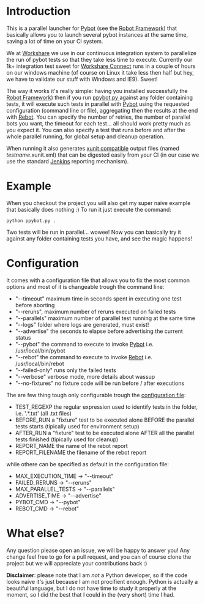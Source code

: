 Introduction
============

This is a parallel launcher for [Pybot](http://robotframework.org/robotframework/latest/RobotFrameworkUserGuide.html#different-entry-points)
(see the [Robot Framework](https://github.com/robotframework/robotframework))  that basically allows you to launch several pybot instances at the same time, saving a lot of time on your CI system.

We at [Workshare](https://www.workshare.com) we use in our continuous integration system to parallelize the run of pybot tests so that they take less time to execute. Currently our 1k+ integration test sweet for [Workshare Connect](http://www.workshare.com/products/connect) runs in a couple of hours on our windows machine (of course on Linux it take less then half but hey, we have to validate our stuff with Windows and IE9). Sweet!

The way it works it's really simple: having you installed successfully the [Robot Framework](https://github.com/robotframework/robotframework)) then if you run [ppybot.py ](https://github.com/workshare/parallel_pybot/blob/master/ppybot.py) against any folder containing tests, it will execute such tests in parallel with [Pybot](http://robotframework.org/robotframework/latest/RobotFrameworkUserGuide.html#different-entry-points) using the requested configuration (command line or file), aggregating then the results at the end with [Rebot](http://robotframework.org/robotframework/latest/RobotFrameworkUserGuide.html#different-entry-points). You can specify the number of retries, the number of parallel bots you want, the timeout for each test... all should work pretty much as you expect it. You can also specify a test that runs before and after the whole parallel running, for global setup and cleanup operation.

When running it also generates [xunit compatible](http://reflex.gforge.inria.fr/xunit.html#xunitReport) output files (named _testname_.xunit.xml) that can be digested easily from your CI (in our case we use the standard [Jenkins](http://jenkins-ci.org/) reporting mechanism).


Example
=======
When you checkout the project you will also get my super naive example that basically does nothing :) To run it just execute the command:
```
python ppybot.py . 
```
Two tests will be run in parallel... wowee! Now you can basically try it against any folder containing tests you have, and see the magic happens!


Configuration
=============

It comes with a configuration file that allows you to fix the most common options and most of it is changeable trough the command line:
* "--timeout"  maximum time in seconds spent in executing one test before aborting 
* "--reruns",  maximum number of reruns executed on failed tests 
* "--parallels" maximum number of parallel test running at the same time
* "--logs"  folder where logs are generated, must exist!
* "--advertise"  the seconds to elapse before advertising the current status
* "--pybot" the command to execute to invoke [Pybot](http://robotframework.org/robotframework/latest/RobotFrameworkUserGuide.html#different-entry-points) i.e. /usr/local/bin/pybot
* "--rebot" the command to execute to invoke [Rebot](http://robotframework.org/robotframework/latest/RobotFrameworkUserGuide.html#different-entry-points) i.e. /usr/local/bin/rebot
* "--failed-only"  runs only the failed tests
* "--verbose"  verbose mode, more details about wassup
* "--no-fixtures"  no fixture code will be run before / after executions

The are few thing tough only configurable trough the [configuration file](https://github.com/workshare/parallel_pybot/blob/master/ppybot_config.py):
- TEST_REGEXP  the regular expression used to identify tests in the folder, i.e. '.*\.txt' (all .txt files)
- BEFORE_RUN   a "fixture" test to be executed alone BEFORE the parallel tests starts (tipically used for environment setup)
- AFTER_RUN    a "fixture" test to be executed alone AFTER all the parallel tests finished (tipically used for cleanup)
- REPORT_NAME  the name of the rebot report
- REPORT_FILENAME  the filename of the rebot report

while othere can be specified as default in the configuration file:
* MAX_EXECUTION_TIME -> "--timeout"
* FAILED_RERUNS -> "--reruns"
* MAX_PARALLEL_TESTS -> "--parallels"
* ADVERTISE_TIME -> "--advertise"
* PYBOT_CMD -> "--pybot"
* REBOT_CMD -> "--rebot"


What else?
==========
Any question please open an issue, we will be happy to answer you! Any change feel free to go for a pull request, and you can of course clone the project but we will appreciate your contributions back :) 

__Disclaimer__: please note that I am _not_ a Python developer, so if the code looks naive it's just because I am not procifient enough. Python is actually a beautiful language, but I do not have time to study it properly at the moment, so I did the best that I could in the (very short) time I had.
